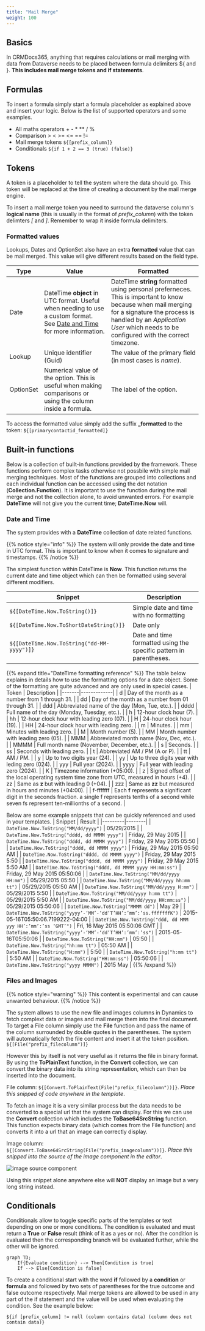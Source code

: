 ```yaml
---
title: "Mail Merge"
weight: 100
---
```


## Basics

In CRMDocs365, anything that requires calculations or mail merging with data from Dataverse needs to be placed between formula delimiters ${ and }. **This includes mail merge tokens and if statements**.

## Formulas

To insert a formula simply start a formula placeholder as explained above and insert your logic. Below is the list of supported operators and some examples.

- All maths operators + - \* \*\* / %
- Comparison > < >= <= == !=
- Mail merge tokens `${[prefix_column]}`
- Conditionals `${if 1 + 2 == 3 (true) (false)}`

## Tokens

A token is a placeholder to tell the system where the data should go. This token will be replaced at the time of creating a document by the mail merge engine.

To insert a mail merge token you need to surround the dataverse column's **logical name** (this is usually in the format of _prefix_column_) with the token delimters _[_ and _]_. Remember to wrap it inside formula delimiters.

### Formatted values

Lookups, Dates and OptionSet also have an extra **formatted** value that can be mail merged. This value will give different results based on the field type.

| Type      | Value                                                                                                                                    | Formatted                                                                                                                                                                                                                             |
| --------- | ---------------------------------------------------------------------------------------------------------------------------------------- | ------------------------------------------------------------------------------------------------------------------------------------------------------------------------------------------------------------------------------------- |
| Date      | DateTime **object** in UTC format. Useful when needing to use a custom format. See [Date and Time](#date-and-time) for more information. | DateTime **string** formatted using personal preferneces. This is important to know because when mail merging for a signature the process is handled by an _Application User_ which needs to be configured with the correct timezone. |
| Lookup    | Unique identifier (Guid)                                                                                                                 | The value of the primary field (in most cases is _name_).                                                                                                                                                                             |
| OptionSet | Numerical value of the option. This is useful when making comparisons or using the column inside a formula.                              | The label of the option.                                                                                                                                                                                                              |

To access the formatted value simply add the suffix **\_formatted** to the token: `${[primarycontactid_formatted]}`

## Built-in functions

Below is a collection of built-in functions provided by the framework. These functions perform complex tasks otherwise not possbile with simple mail merging techniques. Most of the functions are grouped into collections and each individual function can be accessed using the dot notation (**Collection.Function**). It is important to use the function during the mail merge and not the collection alone, to avoid unwanted errors. For example **DateTime** will not give you the current time; **DateTime.Now** will.

### Date and Time

The system provides with a **DateTime** collection of date related functions.

{{% notice style="info" %}}
The system will only provide the date and time in UTC format. This is important to know when it comes to signature and timestamps.
{{% /notice %}}

The simplest function within DateTime is **Now**. This function returns the current date and time object which can then be formatted using several different modifiers.

| Snippet                                    | Description                                                        |
| ------------------------------------------ | ------------------------------------------------------------------ |
| `${[DateTime.Now.ToString()]}`             | Simple date and time with no formatting                            |
| `${[DateTime.Now.ToShortDateString()]}`    | Date only                                                          |
| `${[DateTime.Now.ToString("dd-MM-yyyy")]}` | Date and time formatted using the specific pattern in parentheses. |

{{% expand title="DateTime formatting reference" %}}
The table below explains in details how to use the formatting options for a date object. Some of the formatting are quite advanced and are only used in special cases.
| Token | Description |
|-------|-------------|
| d | Day of the month as a number from 1 through 31. |
| dd | Day of the month as a number from 01 through 31. |
| ddd | Abbreviated name of the day (Mon, Tue, etc.). |
| dddd | Full name of the day (Monday, Tuesday, etc.). |
| h | 12-hour clock hour (7). |
| hh | 12-hour clock hour with leading zero (07). |
| H | 24-hour clock hour (19). |
| HH | 24-hour clock hour with leading zero. |
| m | Minutes. |
| mm | Minutes with leading zero. |
| M | Month number (5). |
| MM | Month number with leading zero (05). |
| MMM | Abbreviated month name (Nov, Dec, etc.). |
| MMMM | Full month name (November, December, etc.). |
| s | Seconds. |
| ss | Seconds with leading zero. |
| t | Abbreviated AM / PM (A or P). |
| tt | AM / PM. |
| y | Up to two digits year (24). |
| yy | Up to three digits year with leding zero (024). |
| yyy | Full year (2024). |
| yyyy | Full year with leading zero (2024). |
| K | Timezone information (+05:00). |
| z | Signed offset of the local operating system time zone from UTC, measured in hours (+4). |
| zz | Same as **z** but with leading 0 (+04). |
| zzz | Same as **zz** but measured in hours and minutes (+04:00). |
| f-fffffff | Each **f** represents a significant digit in the seconds fraction. a single f represents tenths of a second while seven fs represent ten-millionths of a second. |

Below are some example snippets that can be quickly referenced and used in your templates.
| Snippet | Result |
|---------|--------|
| `DateTime.Now.ToString("MM/dd/yyyy")` | 05/29/2015 |
| `DateTime.Now.ToString("dddd, dd MMMM yyyy")` | Friday, 29 May 2015 |
| `DateTime.Now.ToString("dddd, dd MMMM yyyy")` | Friday, 29 May 2015 05:50 |
| `DateTime.Now.ToString("dddd, dd MMMM yyyy")` | Friday, 29 May 2015 05:50 AM |
| `DateTime.Now.ToString("dddd, dd MMMM yyyy")` | Friday, 29 May 2015 5:50 |
| `DateTime.Now.ToString("dddd, dd MMMM yyyy")` | Friday, 29 May 2015 5:50 AM |
| `DateTime.Now.ToString("dddd, dd MMMM yyyy HH:mm:ss")` | Friday, 29 May 2015 05:50:06 |
| `DateTime.Now.ToString("MM/dd/yyyy HH:mm")` | 05/29/2015 05:50 |
| `DateTime.Now.ToString("MM/dd/yyyy hh:mm tt")` | 05/29/2015 05:50 AM |
| `DateTime.Now.ToString("MM/dd/yyyy H:mm")` | 05/29/2015 5:50 |
| `DateTime.Now.ToString("MM/dd/yyyy h:mm tt")` | 05/29/2015 5:50 AM |
| `DateTime.Now.ToString("MM/dd/yyyy HH:mm:ss")` | 05/29/2015 05:50:06 |
| `DateTime.Now.ToString("MMMM dd")` | May 29 |
| `DateTime.Now.ToString("yyyy’-‘MM’-‘dd’T’HH’:’mm’:’ss.fffffffK")` | 2015-05-16T05:50:06.7199222-04:00 |
| `DateTime.Now.ToString("ddd, dd MMM yyy HH’:’mm’:’ss ‘GMT’")` | Fri, 16 May 2015 05:50:06 GMT |
| `DateTime.Now.ToString("yyyy’-‘MM’-‘dd’T’HH’:’mm’:’ss")` | 2015-05-16T05:50:06 |
| `DateTime.Now.ToString("HH:mm")` | 05:50 |
| `DateTime.Now.ToString("hh:mm tt")` | 05:50 AM |
| `DateTime.Now.ToString("H:mm")` | 5:50 |
| `DateTime.Now.ToString("h:mm tt")` | 5:50 AM |
| `DateTime.Now.ToString("HH:mm:ss")` | 05:50:06 |
| `DateTime.Now.ToString("yyyy MMMM")` | 2015 May |
{{% /expand %}}

### Files and Images

{{% notice style="warning" %}}
This content is experimental and can cause unwanted behaviour.
{{% /notice %}}

The system allows to use the new file and images columns in Dynamics to fetch complext data or images and mail merge them into the final document. To target a File column simply use the **File** function and pass the name of the column surrounded by double quotes in the parentheses. The system will automatically fetch the file content and insert it at the token position. `${[File("prefix_filecolumn")]}`

However this by itself is not very useful as it returns the file in binary format. By using the **ToPlainText** function, in the **Convert** collection, we can convert the binary data into its string representation, which can then be inserted into the document.

File column: `${[Convert.ToPlainText(File("prefix_filecolumn"))]}`. _Place this snipped of code anywhere in the template_.

To fetch an image it is a very similar process but the data needs to be converted to a special url that the system can display. For this we can use the **Convert** collection which includes the **ToBase64SrcString** function. This function expects binary data (which comes from the File function) and converts it into a url that an image can correctly display.

Image column: `${[Convert.ToBase64SrcString(File("prefix_imagecolumn"))]}`. _Place this snipped into the source of the image component in the editor_.

![image source component](/docs/dms/images/image-dialog.png)

Using this snippet alone anywhere else will **NOT** display an image but a very long string instead.

## Conditionals

Conditionals allow to toggle specific parts of the templates or text depending on one or more conditions. The condition is evaluated and must return a **True** or **False** result (think of it as a yes or no). After the condition is evaluated then the corresponding branch will be evaluated further, while the other will be ignored.

```mermaid { align="center" zoom="true" }
graph TD;
    If{Evaluate condition} --> Then[Condition is true]
    If --> Else[Condition is false]
```

To create a conditional start with the word **if** followed by a **condition** or **formula** and followed by two sets of parentheses for the true outcome and false outcome respectively. Mail merge tokens are allowed to be used in any part of the if statement and the value will be used when evaluating the condition. See the example below:

`${if [prefix_column] != null (column contains data) (column does not contain data)}`
